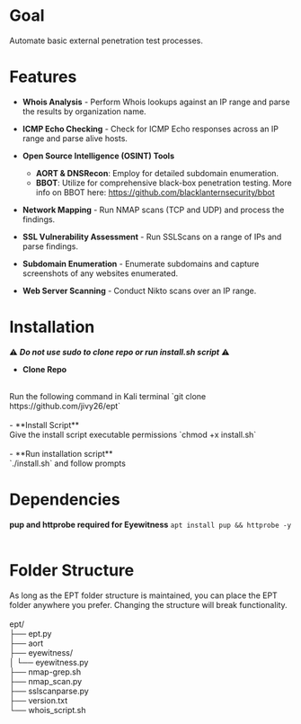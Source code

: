 # Goal
Automate basic external penetration test processes.

# Features

- **Whois Analysis** - Perform Whois lookups against an IP range and parse the results by organization name.

- **ICMP Echo Checking** - Check for ICMP Echo responses across an IP range and parse alive hosts.

- **Open Source Intelligence (OSINT) Tools**
  - **AORT & DNSRecon**: Employ for detailed subdomain enumeration.
  - **BBOT**: Utilize for comprehensive black-box penetration testing. More info on BBOT here: https://github.com/blacklanternsecurity/bbot

- **Network Mapping** - Run NMAP scans (TCP and UDP) and process the findings.

- **SSL Vulnerability Assessment** - Run SSLScans on a range of IPs and parse findings.

- **Subdomain Enumeration** - Enumerate subdomains and capture screenshots of any websites enumerated.

- **Web Server Scanning** - Conduct Nikto scans over an IP range.



# Installation
:warning: _**Do not use sudo to clone repo or run install.sh script**_ :warning:

- **Clone Repo**
<br />
Run the following command in Kali terminal `git clone https://github.com/jivy26/ept`
<br /><br />
- **Install Script**
<br /> 
Give the install script executable permissions `chmod +x install.sh`
<br /><br />
- **Run installation script**
<br />
`./install.sh` and follow prompts 

# Dependencies

**pup and httprobe required for Eyewitness** `apt install pup && httprobe -y`
<br /><br />

# Folder Structure
As long as the EPT folder structure is maintained, you can place the EPT folder anywhere you prefer. Changing the structure will break functionality.
<br /><br />
ept/<br />
├── ept.py<br />
├── aort<br />
├── eyewitness/<br />
│   └── eyewitness.py<br />
├── nmap-grep.sh<br />
├── nmap_scan.py<br />
├── sslscanparse.py<br />
├── version.txt<br />
└── whois_script.sh<br />
